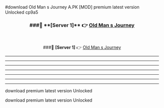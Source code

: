 #download Old Man s Journey A.PK [MOD] premium latest version Unlocked cp9a5 



<div align="center">
<h3>###🔹 **[Server 1]** 👉 <a href="https://download1apk.web.app/">Old Man s Journey</a></h3><br>


###🔹 **[Server 1]** 👉 <a href="https://download1apk.web.app/">Old Man s Journey</a></h3>
</div>



----------------------------------------------------------

----------------------------------------------------------

----------------------------------------------------------

----------------------------------------------------------

----------------------------------------------------------

----------------------------------------------------------

----------------------------------------------------------

download premium latest version Unlocked

download premium latest version Unlocked
